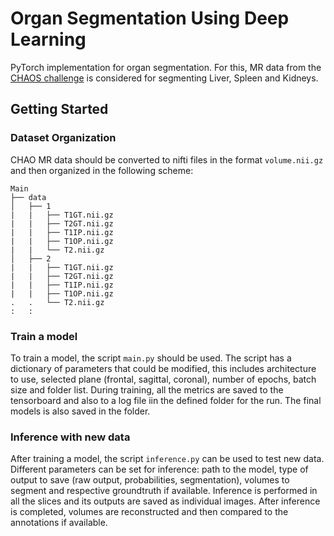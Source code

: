 # Organ Segmentation Using Deep Learning
PyTorch implementation for organ segmentation. For this, MR data from the [CHAOS challenge](https://chaos.grand-challenge.org/) is considered for segmenting Liver, Spleen and Kidneys.

## Getting Started
### Dataset Organization
CHAO MR data should be converted to nifti files in the format ```volume.nii.gz``` and then organized in the following scheme:
```
Main
├── data
│   ├── 1
|   |   ├── T1GT.nii.gz
|   |   ├── T2GT.nii.gz
|   |   ├── T1IP.nii.gz
|   |   ├── T1OP.nii.gz
|   |   └── T2.nii.gz
│   ├── 2
|   |   ├── T1GT.nii.gz
|   |   ├── T2GT.nii.gz
|   |   ├── T1IP.nii.gz
|   |   ├── T1OP.nii.gz
.   .   └── T2.nii.gz
:   :
```

### Train a model
To train a model, the script ```main.py``` should be used. The script has a dictionary of parameters that could be modified, this includes architecture to use, selected plane (frontal, sagittal, coronal), number of epochs, batch size and folder list.
During training, all the metrics are saved to the tensorboard and also to a log file iin the defined folder for the run. The final models is also saved in the folder.

### Inference with new data
After training a model, the script ```inference.py``` can be used to test new data. Different parameters can be set for inference: path to the model, type of output to save (raw output, probabilities, segmentation), volumes to segment and respective groundtruth if available.
Inference is performed in all the slices and its outputs are saved as individual images. After inference is completed, volumes are reconstructed and then compared to the annotations if available.
